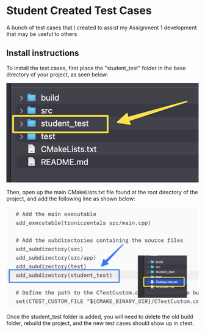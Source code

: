 # Student Created Test Cases
A bunch of test cases that I created to assist my Assignment 1 development that may be useful to others

## Install instructions
To install the test cases, first place the "student_test" folder in the base directory of your project, as seen below:

![Alt text](src/image-1.png)

Then, open up the main CMakeLists.txt file found at the root directory of the project, and add the following line as shown below:

![Alt text](src/image-2.png)

Once the student_test folder is added, you will need to delete the old build folder, rebuild the project, and the new test cases should show up in ctest.

